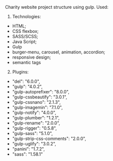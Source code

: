 Charity website project structure using gulp.
Used:
1. Technologies:
- HTML;
- CSS flexbox;
- SASS/SCSS;
- Java Script;
- Gulp
- burger-menu, carousel, animation, accordion;
- responsive design;
- semantic tags

2. Plugins:
- "del": "6.0.0",
- "gulp": "4.0.2",
- "gulp-autoprefixer": "8.0.0",
- "gulp-cssbeautify": "3.0.1",
- "gulp-cssnano": "2.1.3",
- "gulp-imagemin": "7.1.0",
- "gulp-notify": "4.0.0",
- "gulp-plumber": "1.2.1",
- "gulp-rename": "2.0.0",
- "gulp-rigger": "0.5.8",
- "gulp-sass": "5.1.0",
- "gulp-strip-css-comments": "2.0.0",
- "gulp-uglify": "3.0.2",
- "panini": "1.7.2",
- "sass": "1.58.1"
